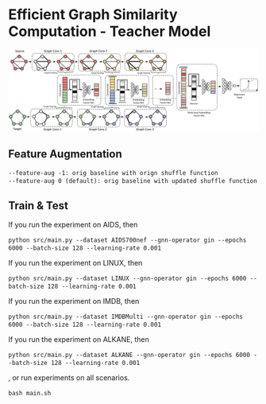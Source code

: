 # Efficient Graph Similarity Computation - Teacher Model

![EGSC-T](../Figs/Teacher-Net.png)

## Feature Augmentation
```
--feature-aug -1: orig baseline with orign shuffle function
--feature-aug 0 (default): orig baseline with updated shuffle function

```

## Train & Test
If you run the experiment on AIDS, then
```
python src/main.py --dataset AIDS700nef --gnn-operator gin --epochs 6000 --batch-size 128 --learning-rate 0.001
```
If you run the experiment on LINUX, then
```
python src/main.py --dataset LINUX --gnn-operator gin --epochs 6000 --batch-size 128 --learning-rate 0.001
```
If you run the experiment on IMDB, then
```
python src/main.py --dataset IMDBMulti --gnn-operator gin --epochs 6000 --batch-size 128 --learning-rate 0.001
```
If you run the experiment on ALKANE, then
```
python src/main.py --dataset ALKANE --gnn-operator gin --epochs 6000 --batch-size 128 --learning-rate 0.001
```
, or run experiments on all scenarios.
```
bash main.sh
```


